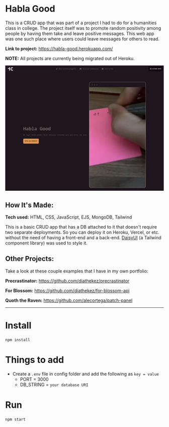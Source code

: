 # Habla Good

This is a CRUD app that was part of a project I had to do for a humanities class in college. The project itself was to promote random positivity among people by having them take and leave positive messages. This web app was one such place where users could leave messages for others to read.

**Link to project:** https://habla-good.herokuapp.com/

**NOTE:** All projects are currently being migrated out of Heroku.

![Habla Good screenshot](https://raw.githubusercontent.com/diathekez/live-messages-ejs/master/public/habla-good_screenshot.png)

## How It's Made:

**Tech used:** HTML, CSS, JavaScript, EJS, MongoDB, Tailwind

This is a basic CRUD app that has a DB attached to it that doesn't require two separate deployments. So you can deploy it on Heroku, Vercel, or etc. without the need of having a front-end and a back-end. [DaisyUI](https://daisyui.com/) (a Tailwind component library) was used to style it.

## Other Projects:

Take a look at these couple examples that I have in my own portfolio:

**Precrastinator:** https://github.com/diathekez/precrastinator

**For Blossom:** https://github.com/diathekez/for-blossom-api

**Quoth the Raven:** https://github.com/alecortega/patch-panel

---

# Install

`npm install`

# Things to add

- Create a `.env` file in config folder and add the following as `key = value`
  - PORT = 3000
  - DB_STRING = `your database URI`

# Run

`npm start`
